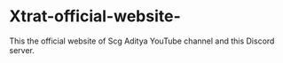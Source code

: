 # Xtrat-official-website-
This the official website of Scg Aditya YouTube channel and this Discord server.
